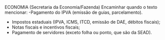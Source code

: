ECONOMIA (Secretaria da Economia/Fazenda)
Encaminhar quando o texto mencionar:
-Pagamento do IPVA (emissão de guias, parcelamento).
- Impostos estaduais (IPVA, ICMS, ITCD, emissão de DAE, débitos fiscais);
- Notas fiscais e incentivos fiscais;
- Pagamento de servidores (exceto folha ou ponto, que são da SEAD).